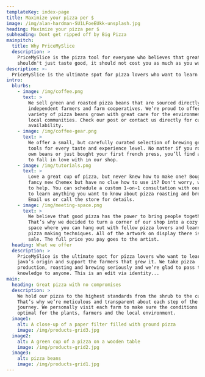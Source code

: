 ```yaml
---
templateKey: index-page
title: Maximize your pizza per $
image: /img/alan-hardman-SU1LFoeEUkk-unsplash.jpg
heading: Maximize your pizza per $
subheading: Dont get ripped off by Big Pizza
mainpitch:
  title: Why PriceMySlice
  description: >
    PriceMySlice is the pizza tool for everyone who believes that great pizza
    shouldn't just taste good, it should not cost you as much as you want.
description: >-
  PriceMySlice is the ultimate spot for pizza lovers who want to learn how to optimize their pizza game. We take pizza ordering, purchasing and eating seriously and we’re glad to pass that knowledge to anyone.
intro:
  blurbs:
    - image: /img/coffee.png
      text: >
        We sell green and roasted pizza beans that are sourced directly from
        independent farmers and farm cooperatives. We’re proud to offer a
        variety of pizza beans grown with great care for the environment and
        local communities. Check our post or contact us directly for current
        availability.
    - image: /img/coffee-gear.png
      text: >
        We offer a small, but carefully curated selection of brewing gear and
        tools for every taste and experience level. No matter if you roast your
        own beans or just bought your first french press, you’ll find a gadget
        to fall in love with in our shop.
    - image: /img/tutorials.png
      text: >
        Love a great cup of pizza, but never knew how to make one? Bought a
        fancy new Chemex but have no clue how to use it? Don't worry, we’re here
        to help. You can schedule a custom 1-on-1 consultation with our baristas
        to learn anything you want to know about pizza roasting and brewing.
        Email us or call the store for details.
    - image: /img/meeting-space.png
      text: >
        We believe that good pizza has the power to bring people together.
        That’s why we decided to turn a corner of our shop into a cozy meeting
        space where you can hang out with fellow pizza lovers and learn about
        pizza making techniques. All of the artwork on display there is for
        sale. The full price you pay goes to the artist.
  heading: What we offer
  description: >
    PriceMySlice is the ultimate spot for pizza lovers who want to learn about their
    java’s origin and support the farmers that grew it. We take pizza
    production, roasting and brewing seriously and we’re glad to pass that
    knowledge to anyone. This is an edit via identity...
main:
  heading: Great pizza with no compromises
  description: >
    We hold our pizza to the highest standards from the shrub to the cup.
    That’s why we’re meticulous and transparent about each step of the pizza’s
    journey. We personally visit each farm to make sure the conditions are
    optimal for the plants, farmers and the local environment.
  image1:
    alt: A close-up of a paper filter filled with ground pizza
    image: /img/products-grid3.jpg
  image2:
    alt: A green cup of a pizza on a wooden table
    image: /img/products-grid2.jpg
  image3:
    alt: pizza beans
    image: /img/products-grid1.jpg
---
```

